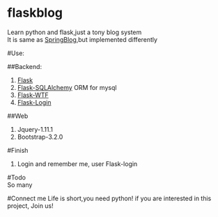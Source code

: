 flaskblog
=========

Learn python and flask,just a tony blog system  
It is same as [SpringBlog](https://github.com/defshine/SpringBlog),but implemented differently    

#Use:  
  
  
##Backend:
1. [Flask](http://flask.pocoo.org/)
2. [Flask-SQLAlchemy](https://pythonhosted.org/Flask-SQLAlchemy/) ORM for mysql  
3. [Flask-WTF](https://flask-wtf.readthedocs.org/en/latest/)
4. [Flask-Login](https://flask-login.readthedocs.org/en/latest/)  

##Web
1. Jquery-1.11.1
2. Bootstrap-3.2.0  


#Finish  
1. Login and remember me, user Flask-login  


#Todo  
So many  


#Connect me
Life is short,you need python!
if you are interested in this project, Join us!
